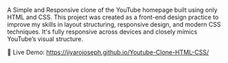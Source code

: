 A Simple and Responsive clone of the YouTube homepage built using only HTML and CSS. This project was created as a front-end design practice to improve my skills in layout structuring, responsive design, and modern CSS techniques. It's fully responsive across devices and closely mimics YouTube’s visual structure.

🔗 Live Demo: https://jiyarojoseph.github.io/Youtube-Clone-HTML-CSS/

